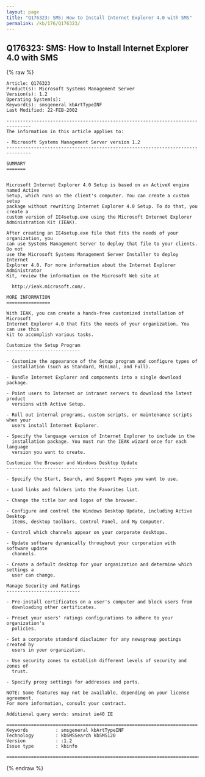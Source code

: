 ```yaml
---
layout: page
title: "Q176323: SMS: How to Install Internet Explorer 4.0 with SMS"
permalink: /kb/176/Q176323/
---
```


## Q176323: SMS: How to Install Internet Explorer 4.0 with SMS

{% raw %}

	Article: Q176323
	Product(s): Microsoft Systems Management Server
	Version(s): 1.2
	Operating System(s): 
	Keyword(s): smsgeneral kbArtTypeINF
	Last Modified: 22-FEB-2002
	
	-------------------------------------------------------------------------------
	The information in this article applies to:
	
	- Microsoft Systems Management Server version 1.2 
	-------------------------------------------------------------------------------
	
	SUMMARY
	=======
	
	
	Microsoft Internet Explorer 4.0 Setup is based on an ActiveX engine named Active
	Setup, which runs on the client's computer. You can create a custom setup
	package without rewriting Internet Explorer 4.0 Setup. To do that, you create a
	custom version of IE4setup.exe using the Microsoft Internet Explorer
	Administration Kit (IEAK).
	
	After creating an IE4setup.exe file that fits the needs of your organization, you
	can use Systems Management Server to deploy that file to your clients. Do not
	use the Microsoft Systems Management Server Installer to deploy Internet
	Explorer 4.0. For more information about the Internet Explorer Administrator
	Kit, review the information on the Microsoft Web site at
	
	  http://ieak.microsoft.com/.
	
	MORE INFORMATION
	================
	
	With IEAK, you can create a hands-free customized installation of Microsoft
	Internet Explorer 4.0 that fits the needs of your organization. You can use this
	kit to accomplish various tasks.
	
	Customize the Setup Program
	---------------------------
	
	- Customize the appearance of the Setup program and configure types of
	  installation (such as Standard, Minimal, and Full).
	
	- Bundle Internet Explorer and components into a single download package.
	
	- Point users to Internet or intranet servers to download the latest product
	  versions with Active Setup.
	
	- Roll out internal programs, custom scripts, or maintenance scripts when your
	  users install Internet Explorer.
	
	- Specify the language version of Internet Explorer to include in the
	  installation package. You must run the IEAK wizard once for each language
	  version you want to create.
	
	Customize the Browser and Windows Desktop Update
	------------------------------------------------
	
	- Specify the Start, Search, and Support Pages you want to use.
	
	- Load links and folders into the Favorites list.
	
	- Change the title bar and logos of the browser.
	
	- Configure and control the Windows Desktop Update, including Active Desktop
	  items, desktop toolbars, Control Panel, and My Computer.
	
	- Control which channels appear on your corporate desktops.
	
	- Update software dynamically throughout your corporation with software update
	  channels.
	
	- Create a default desktop for your organization and determine which settings a
	  user can change.
	
	Manage Security and Ratings
	---------------------------
	
	- Pre-install certificates on a user's computer and block users from
	  downloading other certificates.
	
	- Preset your users' ratings configurations to adhere to your organization's
	  policies.
	
	- Set a corporate standard disclaimer for any newsgroup postings created by
	  users in your organization.
	
	- Use security zones to establish different levels of security and zones of
	  trust.
	
	- Specify proxy settings for addresses and ports.
	
	NOTE: Some features may not be available, depending on your license agreement.
	For more information, consult your contract.
	
	Additional query words: smsinst ie40 IE
	
	======================================================================
	Keywords          : smsgeneral kbArtTypeINF 
	Technology        : kbSMSSearch kbSMS120
	Version           : :1.2
	Issue type        : kbinfo
	
	=============================================================================
	

{% endraw %}
